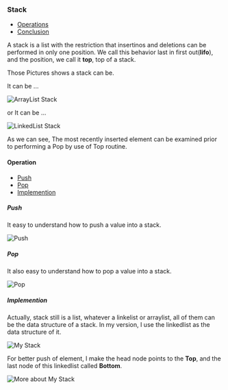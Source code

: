 ### Stack

- [Operations](#Operations)
- [Conclusion](#Conclusion)

A stack is a list with the restriction that insertinos and deletions can be performed in only one position. We call this behavior last in first out(**lifo**), and the position, we call it **top**, top of a stack.

Those Pictures shows a stack can be.

It can be ...

![ArrayList Stack](../../pictures/data_structures/stack/stack_1.png)

or It can be ...

![LinkedList Stack](../../pictures/data_structures/stack/stack_2.png)

As we can see, The most recently inserted element can be examined prior to performing a Pop by use of Top routine.

#### Operation

- [Push](#Push)
- [Pop](#Pop)
- [Implemention](#Implemention)

##### Push

It easy to understand how to push a value into a stack.

![Push](../../pictures/data_structures/stack/stack_push.png)

##### Pop

It also easy to understand how to pop a value into a stack.

![Pop](../../pictures/data_structures/stack/stack_pop.png)

##### Implemention

Actually, stack still is a list, whatever a linkelist or arraylist, all of them can be the data structure of a stack.
In my version, I use the linkedlist as the data structure of it.

![My Stack](../../pictures/data_structures/stack/my_stack.png)

For better push of element, I make the head node points to the **Top**, and the last node of this linkedlist called **Bottom**.

![More about My Stack](../../pictures/data_structures/stack/my_stack_more.png)

